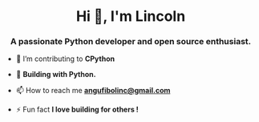
<h1 align="center">Hi 👋, I'm Lincoln</h1>
<h3 align="center">A passionate Python developer and open source enthusiast. </h3>

- 🔭 I’m contributing to **CPython**

- 🌱 **Building with Python.**

- 📫 How to reach me **angufibolinc@gmail.com**

- ⚡ Fun fact **I love building for others !**
  
